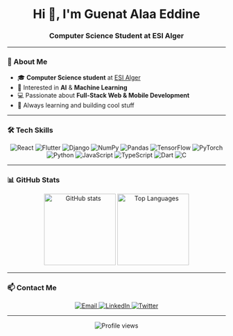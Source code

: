 <!-- Profile README for GitHub -->

<h1 align="center">Hi 👋, I'm Guenat Alaa Eddine</h1>
<h3 align="center">Computer Science Student at ESI Alger</h3>

---

### 🌟 About Me
- 🎓 **Computer Science student** at [ESI Alger](https://www.esi.dz/)
- 🤖 Interested in **AI** & **Machine Learning**
- 💻 Passionate about **Full-Stack Web & Mobile Development**
- 🌱 Always learning and building cool stuff

---

### 🛠 Tech Skills
<p align="center">
  <img src="https://img.shields.io/badge/React-20232A?style=for-the-badge&logo=react&logoColor=61DAFB" alt="React"/>
  <img src="https://img.shields.io/badge/Flutter-02569B?style=for-the-badge&logo=flutter&logoColor=white" alt="Flutter"/>
  <img src="https://img.shields.io/badge/Django-092E20?style=for-the-badge&logo=django&logoColor=white" alt="Django"/>
  <img src="https://img.shields.io/badge/Numpy-013243?style=for-the-badge&logo=numpy&logoColor=white" alt="NumPy"/>
  <img src="https://img.shields.io/badge/Pandas-150458?style=for-the-badge&logo=pandas&logoColor=white" alt="Pandas"/>
  <img src="https://img.shields.io/badge/TensorFlow-FF6F00?style=for-the-badge&logo=tensorflow&logoColor=white" alt="TensorFlow"/>
  <img src="https://img.shields.io/badge/PyTorch-EE4C2C?style=for-the-badge&logo=pytorch&logoColor=white" alt="PyTorch"/>
  <img src="https://img.shields.io/badge/Python-3776AB?style=for-the-badge&logo=python&logoColor=white" alt="Python"/>
  <img src="https://img.shields.io/badge/JavaScript-F7DF1E?style=for-the-badge&logo=javascript&logoColor=black" alt="JavaScript"/>
  <img src="https://img.shields.io/badge/TypeScript-3178C6?style=for-the-badge&logo=typescript&logoColor=white" alt="TypeScript"/>
  <img src="https://img.shields.io/badge/Dart-0175C2?style=for-the-badge&logo=dart&logoColor=white" alt="Dart"/>
  <img src="https://img.shields.io/badge/C-00599C?style=for-the-badge&logo=c&logoColor=white" alt="C"/>
</p>

---

### 📊 GitHub Stats
<p align="center">
  <img src="https://github-readme-stats.vercel.app/api?username=alaa-gnt&show_icons=true&theme=radical" alt="GitHub stats" height="165"/>
  <img src="https://github-readme-stats.vercel.app/api/top-langs/?username=alaa-gnt&layout=compact&theme=radical" alt="Top Languages" height="165"/>
</p>

---

### 📫 Contact Me
<p align="center">
  <a href="mailto:guenatalaa@example.com">
    <img src="https://img.shields.io/badge/Email-D14836?style=for-the-badge&logo=gmail&logoColor=white" alt="Email"/>
  </a>
  <a href="https://www.linkedin.com/in/guenat-alaa-eddine" target="_blank">
    <img src="https://img.shields.io/badge/LinkedIn-0A66C2?style=for-the-badge&logo=linkedin&logoColor=white" alt="LinkedIn"/>
  </a>
  <a href="https://x.com/yourusername" target="_blank">
    <img src="https://img.shields.io/badge/Twitter-1DA1F2?style=for-the-badge&logo=twitter&logoColor=white" alt="Twitter"/>
  </a>
</p>

---

<p align="center">
  <img src="https://komarev.com/ghpvc/?username=alaa-gnt&label=Profile%20views&color=0e75b6&style=flat" alt="Profile views"/>
</p>
